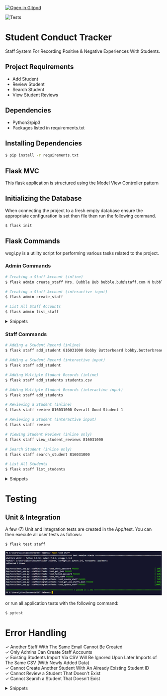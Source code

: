 [![Open in Gitpod](https://gitpod.io/button/open-in-gitpod.svg)](https://gitpod.io/#https://github.com/JaleneA/SCT-JaleneA)

![Tests](https://github.com/uwidcit/flaskmvc/actions/workflows/dev.yml/badge.svg)

# Student Conduct Tracker
Staff System For Recording Positive & Negative Experiences With Students.


## Project Requirements
* Add Student
* Review Student
* Search Student
* View Student Reviews


## Dependencies
* Python3/pip3
* Packages listed in requirements.txt


## Installing Dependencies
```bash
$ pip install -r requirements.txt
```


## Flask MVC
This flask application is structured using the Model View Controller pattern


## Initializing the Database
When connecting the project to a fresh empty database ensure the appropriate configuration is set then file then run the following command.


```bash
$ flask init
```


## Flask Commands
wsgi.py is a utility script for performing various tasks related to the project.


### Admin Commands
```bash
# Creating a Staff Account (inline)
$ flask admin create_staff Mrs. Bubble Bub bubble.bub@staff.com N bubblepass 1
```

```bash
# Creating a Staff Account (interactive input)
$ flask admin create_staff 
```

```bash
# List All Staff Accounts
$ flask admin list_staff 
```
<details>
<summary>Snippets</summary>

![Screenshot1](./img/createstaff1.png)
![Screenshot2](./img/createstaff2.png)
![Screenshot3](./img/liststaff.png)

</details>


### Staff Commands
```bash
# Adding a Student Record (inline)
$ flask staff add_student 816031000 Bobby Butterbeard bobby.butterbread@mail.com
```

```bash
# Adding a Student Record (interactive input)
$ flask staff add_student
```

```bash
# Adding Multiple Student Records (inline)
$ flask staff add_students students.csv
```

```bash
# Adding Multiple Student Records (interactive input)
$ flask staff add_students
```

```bash
# Reviewing a Student (inline)
$ flask staff review 816031000 Overall Good Student 1
```

```bash
# Reviewing a Student (interactive input)
$ flask staff review
```

```bash
# Viewing Student Reviews (inline only)
$ flask staff view_student_reviews 816031000
```

```bash
# Search Student (inline only)
$ flask staff search_student 816031000
```

```bash
# List All Students
$ flask staff list_students
```

<details>
<summary>Snippets</summary>

![Screenshot4](./img/addstudent1.png)
![Screenshot5](./img/addstudent2.png)
![Screenshot6](./img/addstudents1.png)
![Screenshot7](./img/addstudents2.png)
![Screenshot8](./img/review1.png)
![Screenshot9](./img/review2.png)
![Screenshot10](./img/studentreview.png)
![Screenshot11](./img/search.png)
![Screenshot12](./img/liststudents.png)

</details>

# Testing

## Unit & Integration
A few (7) Unit and Integration tests are created in the App/test.
You can then execute all user tests as follows:

```bash
$ flask test staff
```

![Screenshot13](./img/test.png)

or run all application tests with the following command:

```bash
$ pytest
```

# Error Handling
✓ Another Staff With The Same Email Cannot Be Created<br>
✓ Only Admins Can Create Staff Accounts<br>
✓ Existing Students Import Via CSV Will Be Ignored Upon Later Imports of The Same CSV (With Newly Added Data)<br>
✓ Cannot Create Another Student With An Already Existing Student ID<br>
✓ Cannot Review a Student That Doesn't Exist<br>
✓ Cannot Search a Student That Doesn't Exist<br>


<details>
<summary>Snippets</summary>

![Screenshot13](./img/errorhandle1.png)
![Screenshot14](./img/errorhandle2.png)
![Screenshot15](./img/errorhandle3.png)
![Screenshot16](./img/errorhandle4.png)
![Screenshot17](./img/errorhandle5.png)
![Screenshot18](./img/errorhandle6.png)

</details>
